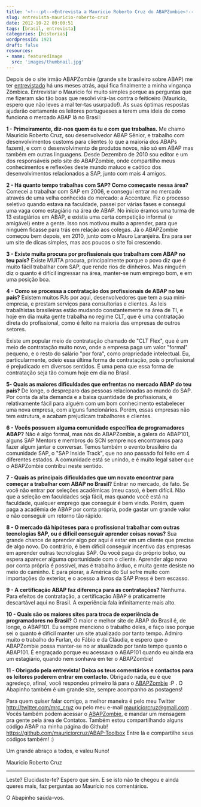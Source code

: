 ```yaml
---
title: '<!--:pt-->Entrevista a Mauricio Roberto Cruz do ABAPZombie<!--:-->'
slug: entrevista-mauricio-roberto-cruz
date: 2012-10-22 09:00:51
tags: [brasil, entrevista]
categories: [historias]
wordpressId: 1921
draft: false
resources:
- name: featuredImage
  src: 'images/thumbnail.jpg'
---
```

Depois de o site irmão ABAPZombie (grande site brasileiro sobre ABAP) me ter [entrevistado][1] há uns meses atrás, aqui fica finalmente a minha vingança Zômbica. Entrevistar o Mauricio foi muito simples porque as perguntas que me fizeram são tão boas que resolvi virá-las contra o feiticeiro (Mauricio, espero que não leves a mal ter-tas usurpado!). As suas óptimas respostas ajudarão certamente os leitores portugueses a terem uma ideia de como funciona o mercado ABAP lá no Brasil:

<!--more-->

**1 - Primeiramente, diz-nos quem és tu e com que trabalhas.**
Me chamo Mauricio Roberto Cruz, sou desenvolvedor ABAP Sênior, e trabalho com desenvolvimentos customs para clientes (o que a maioria dos ABAPs fazem), e com o desenvolvimento de produtos novos, não só em ABAP mas também em outras linguagens. Desde Dezembro de 2010 sou editor e um dos responsáveis pelo site do ABAPZombie, onde compartilho meus conhecimentos e reflexões deste mundo maluco e caótico dos desenvolvimentos relacionados a SAP, junto com mais 4 amigos.

**2 - Há quanto tempo trabalhas com SAP? Como começaste nessa área?**
Comecei a trabalhar com SAP em 2006, e consegui entrar no mercado através de uma velha conhecida do mercado: a Accenture. Fiz o processo seletivo quando estava na faculdade, passei por várias fases e consegui uma vaga como estagiário na área de ABAP. No início éramos uma turma de 13 estagiários em ABAP, e existia uma certa competição informal (e amigável) entre a gente. Isso nos motivou muito a aprender, para que ninguém ficasse para trás em relação aos colegas. Já o ABAPZombie começou bem depois, em 2010, junto com o Mauro Laranjeira. Era para ser um site de dicas simples, mas aos poucos o site foi crescendo.

**3 - Existe muita procura por profissionais que trabalham com ABAP no teu país?**
Existe MUITA procura, principalmente porque o povo diz que é muito fácil trabalhar com SAP, que rende rios de dinheiros. Mas ninguém diz o quanto é difícil ingressar na área, manter-se num emprego bom, e em uma posição boa.

**4 - Como se processa a contratação dos profissionais de ABAP no teu país?**
Existem muitos PJs por aqui, desenvolvedores que tem a sua mini-empresa, e prestam serviços para consultorias e clientes. As leis trabalhistas brasileiras estão mudando constantemente na área de TI, e hoje em dia muita gente trabalha no regime CLT, que é uma contratação direta do profissional, como é feito na maioria das empresas de outros setores.

Existe um popular meio de contratação chamado de "CLT Flex", que é um meio de contratação muito novo, onde a empresa paga um valor "formal" pequeno, e o resto do salário "por fora", como propriedade intelectual. Eu, particularmente, odeio essa última forma de contratação, pois o profissional é prejudicado em diversos sentidos. É uma pena que essa forma de contratação seja tão comum hoje em dia no Brasil.

**5- Quais as maiores dificuldades que enfrentas no mercado ABAP do teu país?**
De longe, o despreparo das pessoas relacionadas ao mundo do SAP. Por conta da alta demanda e a baixa quantidade de profissionais, é relativamente fácil para alguém com um bom conhecimento estabelecer uma nova empresa, com alguns funcionários. Porém, essas empresas não tem estrutura, e acabam prejudicam trabalhores e clientes.

**6 - Vocês possuem alguma comunidade específica de programadores ABAP?**
Não é algo formal, mas nós do ABAPZombie, a galera do ABAP101, alguns SAP Mentors e membros do SCN sempre nos encontramos para fazer algum jantar e conversar. Temos também o evento brasileiro da comunidade SAP, o "SAP Inside Track", que no ano passado foi feito em 4 diferentes estados. A comunidade está se unindo, e é muito legal saber que o ABAPZombie contribui neste sentido.

**7 - Quais as principais dificuldades que um novato encontrar para começar a trabalhar com ABAP no Brasil?**
Entrar no mercado, de fato. Se você não entrar por seleções acadêmicas (meu caso), é bem difícil. Não que a seleção em faculdades seja fácil, mas quando você está na faculdade, qualquer emprego que conseguir é bem vindo. Porém, quem paga a acadêmia de ABAP por conta própria, pode gastar um grande valor e não conseguir um retorno tão rápido.

**8 - O mercado dá hipóteses para o profissional trabalhar com outras tecnologias SAP, ou é difícil conseguir aprender coisas novas?**
Sua grande chance de aprender algo por aqui é estar em um cliente que precise de algo novo. Do contrário, é bem difícil conseguir incentivo das empresas em aprender outras tecnologias SAP. Ou você paga do próprio bolso, ou espera aparecer alguma oportunidade com o cliente. Aprender algo novo por conta própria é possível, mas é trabalho árduo, e muita gente desiste no meio do caminho. E para piorar, a América do Sul sofre muito com importações do exterior, e o acesso a livros da SAP Press é bem escasso.

**9 - A certificação ABAP faz diferença para as contratações?**
Nenhuma. Para efeitos de contratação, a certificação ABAP é praticamente descartável aqui no Brasil. A experiência fala infinitamente mais alto.

**10 - Quais são os maiores sites para troca de experiência de programadores no Brasil?**
O maior e melhor site de ABAP do Brasil é, de longe, o ABAP101. Eu sempre menciono o trabalho deles, e faço isso porque sei o quanto é difícil manter um site atualizado por tanto tempo. Admiro muito o trabalho do Furlan, do Fábio e da Cláudia, e espero que o ABAPZombie possa manter-se no ar atualizado por tanto tempo quanto o ABAP101. É engraçado porque eu acessava o ABAP101 quando eu ainda era um estagiário, quando nem sonhava em ter o ABAPZombie!

**11 - Obrigado pela entrevista! Deixa os teus comentários e contactos para os leitores poderem entrar em contacto.**
Obrigado nada, eu é que agredeço, afinal, você respondeu primeiro lá para o [ABAPZombie][2] :P . O Abapinho também é um grande site, sempre acompanho as postagens!

Para quem quiser falar comigo, a melhor maneira é pelo meu Twitter http://twitter.com/mrc_cruz ou pelo meu e-mail mauriciorcruz@gmail.com . Vocês também podem acessar o [ABAPZombie][2], e mandar um mensagem pra gente pela área de Contatos. Também estou compartilhando alguns código ABAP na minha página do Github! <https://github.com/mauriciorcruz/ABAP-Toolbox> Entre lá e compartilhe seus códigos também! :)

Um grande abraço a todos, e valeu Nuno!

Mauricio Roberto Cruz

* * *

Leste? Elucidaste-te? Espero que sim. E se isto não te chegou e ainda queres mais, faz perguntas ao Maurício nos comentários.

O Abapinho saúda-vos.

   [1]: http://www.abapzombie.com/mundo-sap/2012/02/23/entrevista-zumbistica-nuno-godinho-do-abapinho-com/
   [2]: http://www.abapzombie.com/
